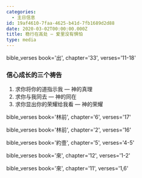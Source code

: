 ```yaml
---
categories:
  - 主日信息
id: 19af4610-7faa-4625-b41d-7fb1689d2d88
date: 2020-03-02T00:00:00.000Z
title: 稳行在高处 — 爱里没有惧怕
type: media
---
```

bible_verses book='出', chapter='33', verses='11-18'

### 信心成长的三个祷告

1. 求你将你的道指示我 — 神的真理
2. 求你与我同去 — 神的同在
3. 求你显出你的荣耀给我看 — 神的荣耀

bible_verses book='林前', chapter='6', verses='17'

bible_verses book='林前', chapter='2', verses='16'

bible_verses book='約壹', chapter='5', verses='4-5'

bible_verses book='來', chapter='12', verses='1-2'

bible_verses book='來', chapter='11', verses='1,6'